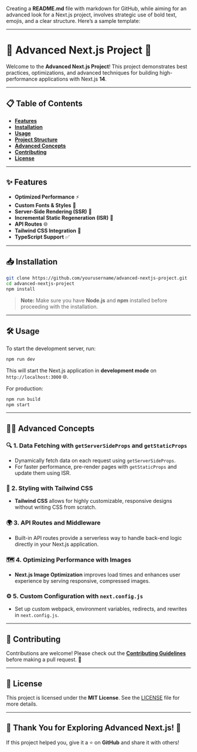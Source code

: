 Creating a **README.md** file with markdown for GitHub, while aiming for an advanced look for a Next.js project, involves strategic use of bold text, emojis, and a clear structure. Here’s a sample template:

---

# 🚀 **Advanced Next.js Project** 🚀

Welcome to the **Advanced Next.js Project**! This project demonstrates best practices, optimizations, and advanced techniques for building high-performance applications with Next.js **14**.

---

## 📋 **Table of Contents**

- [**Features**](#-features)
- [**Installation**](#-installation)
- [**Usage**](#-usage)
- [**Project Structure**](#-project-structure)
- [**Advanced Concepts**](#-advanced-concepts)
- [**Contributing**](#-contributing)
- [**License**](#-license)

---

## ✨ **Features**

- **Optimized Performance** ⚡
- **Custom Fonts & Styles** 🎨
- **Server-Side Rendering (SSR)** 🔄
- **Incremental Static Regeneration (ISR)** 🔄
- **API Routes** 🌐
- **Tailwind CSS Integration** 💅
- **TypeScript Support** ✅

---

## 📥 **Installation**

```bash
git clone https://github.com/yourusername/advanced-nextjs-project.git
cd advanced-nextjs-project
npm install
```

> **Note:** Make sure you have **Node.js** and **npm** installed before proceeding with the installation.

---

## 🛠️ **Usage**

To start the development server, run:

```bash
npm run dev
```

This will start the Next.js application in **development mode** on `http://localhost:3000` 🌐.

For production:

```bash
npm run build
npm start
```

---

## 🧑‍💻 **Advanced Concepts**

### 🔍 1. **Data Fetching with `getServerSideProps` and `getStaticProps`**
   - Dynamically fetch data on each request using `getServerSideProps`.
   - For faster performance, pre-render pages with `getStaticProps` and update them using ISR.

### 🎨 2. **Styling with Tailwind CSS**
   - **Tailwind CSS** allows for highly customizable, responsive designs without writing CSS from scratch.
   
### 🌍 3. **API Routes and Middleware**
   - Built-in API routes provide a serverless way to handle back-end logic directly in your Next.js application.

### 🗺️ 4. **Optimizing Performance with Images**
   - **Next.js Image Optimization** improves load times and enhances user experience by serving responsive, compressed images.

### ⚙️ 5. **Custom Configuration with `next.config.js`**
   - Set up custom webpack, environment variables, redirects, and rewrites in `next.config.js`.

---

## 🤝 **Contributing**

Contributions are welcome! Please check out the [**Contributing Guidelines**](./CONTRIBUTING.md) before making a pull request. 🎉

---

## 📄 **License**

This project is licensed under the **MIT License**. See the [LICENSE](./LICENSE) file for more details.

---

## 🎉 **Thank You for Exploring Advanced Next.js!** 🎉

If this project helped you, give it a ⭐ on **GitHub** and share it with others!
